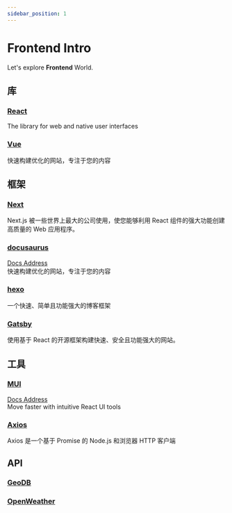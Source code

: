 ```yaml
---
sidebar_position: 1
---
```


# Frontend Intro

Let's explore **Frontend** World.

## 库
### [React](https://react.dev/)
The library for web and native user interfaces
### [Vue](https://vuejs.org/)
快速构建优化的网站，专注于您的内容
## 框架

### [Next](https://nextjs.org/)
Next.js 被一些世界上最大的公司使用，使您能够利用 React 组件的强大功能创建高质量的 Web 应用程序。
### [docusaurus](https://docusaurus.io/)
[Docs Address](/docs/category/docusaurus)  
快速构建优化的网站，专注于您的内容  
### [hexo](https://hexo.io/index.html)
一个快速、简单且功能强大的博客框架
### [Gatsby](https://www.gatsbyjs.com/)
使用基于 React 的开源框架构建快速、安全且功能强大的网站。

## 工具

### [MUI](https://mui.com/)
[Docs Address](/docs/category/mui)  
Move faster with intuitive React UI tools

### [Axios](https://axios-http.com/docs/intro)
Axios 是一个基于 Promise 的 Node.js 和浏览器 HTTP 客户端

## API
### [GeoDB](http://geodb-cities-api.wirefreethought.com/)
### [OpenWeather](https://openweathermap.org/api)